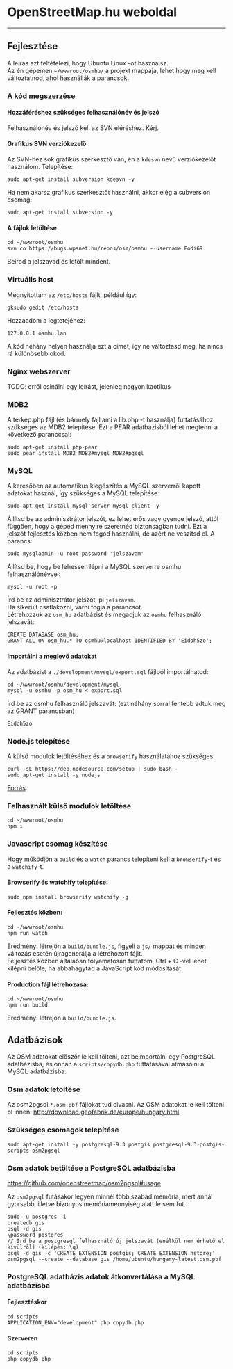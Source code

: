 # OpenStreetMap.hu weboldal
--------------------------
## Fejlesztése
A leírás azt feltételezi, hogy Ubuntu Linux -ot használsz.  
Az én gépemen `~/wwwroot/osmhu/` a projekt mappája, lehet hogy meg kell változtatnod, ahol használják a parancsok.
### A kód megszerzése
#### Hozzáféréshez szükséges felhasználónév és jelszó
Felhasználónév és jelszó kell az SVN eléréshez. Kérj.
#### Grafikus SVN verziókezelő
Az SVN-hez sok grafikus szerkesztő van, én a `kdesvn` nevű verziókezelőt használom. Telepítése:
```
sudo apt-get install subversion kdesvn -y
```
Ha nem akarsz grafikus szerkesztőt használni, akkor elég a subversion csomag:
```
sudo apt-get install subversion -y
```
#### A fájlok letöltése
```
cd ~/wwwroot/osmhu
svn co https://bugs.wpsnet.hu/repos/osm/osmhu --username Fodi69
```
Beírod a jelszavad és letölt mindent.
### Virtuális host
Megnyitottam az `/etc/hosts` fájlt, például így:
```
gksudo gedit /etc/hosts
```
Hozzáadom a legtetejéhez:
```
127.0.0.1 osmhu.lan
```
A kód néhány helyen használja ezt a címet, így ne változtasd meg, ha nincs rá különösebb okod.
### Nginx webszerver
TODO: erről csinálni egy leírást, jelenleg nagyon kaotikus
### MDB2
A terkep.php fájl (és bármely fájl ami a lib.php -t használja) futtatásához szükséges az MDB2 telepítése.
Ezt a PEAR adatbázisból lehet megtenni a következő paranccsal:
```
sudo apt-get install php-pear
sudo pear install MDB2 MDB2#mysql MDB2#pgsql
```
### MySQL
A keresőben az automatikus kiegészítés a MySQL szerverről kapott adatokat használ, így szükséges a MySQL telepítése:
```
sudo apt-get install mysql-server mysql-client -y
```
Állítsd be az adminisztrátor jelszót, ez lehet erős vagy gyenge jelszó, attól függően, hogy a géped mennyire szeretnéd biztonságban tudni. Ezt a jelszót fejlesztés közben nem fogod használni, de azért ne veszítsd el. A parancs:
```
sudo mysqladmin -u root password 'jelszavam'
```
Állítsd be, hogy be lehessen lépni a MySQL szerverre osmhu felhasználónévvel:
```
mysql -u root -p
```
Írd be az adminisztrátor jelszót, pl `jelszavam`.  
Ha sikerült csatlakozni, várni fogja a parancsot.  
Létrehozzuk az `osm_hu` adatbázist és megadjuk az `osmhu` felhasználó jelszavát:
```
CREATE DATABASE osm_hu;
GRANT ALL ON osm_hu.* TO osmhu@localhost IDENTIFIED BY 'Eidoh5zo';
```
#### Importálni a meglevő adatokat
Az adatbázist a `./development/mysql/export.sql` fájlból importálhatod:
```
cd ~/wwwroot/osmhu/development/mysql
mysql -u osmhu -p osm_hu < export.sql
```
Írd be az osmhu felhasználó jelszavát: (ezt néhány sorral fentebb adtuk meg az GRANT parancsban)
```
Eidoh5zo
```
### Node.js telepítése
A külső modulok letöltéséhez és a `browserify` használatához szükséges.
```
curl -sL https://deb.nodesource.com/setup | sudo bash -
sudo apt-get install -y nodejs
```
[Forrás](https://github.com/joyent/node/wiki/Installing-Node.js-via-package-manager#debian-and-ubuntu-based-linux-distributions)
### Felhasznált külső modulok letöltése
```
cd ~/wwwroot/osmhu
npm i
```
### Javascript csomag készítése
Hogy működjön a `build` és a `watch` parancs telepíteni kell a `browserify`-t és a `watchify`-t.
#### Browserify és watchify telepítése:
```
sudo npm install browserify watchify -g
```
#### Fejlesztés közben:
```
cd ~/wwwroot/osmhu
npm run watch
```
Eredmény: létrejön a `build/bundle.js`, figyeli a `js/` mappát és minden változás esetén újragenerálja a létrehozott fájlt.  
Feljesztés közben általában folyamatosan futtatom, Ctrl + C -vel lehet kilépni belőle, ha abbahagytad a JavaScript kód módosítását.
#### Production fájl létrehozása:
```
cd ~/wwwroot/osmhu
npm run build
```
Eredmény: létrejön a `build/bundle.js`.

## Adatbázisok
Az OSM adatokat először le kell tölteni, azt beimportálni egy PostgreSQL adatbázisba, és onnan a `scripts/copydb.php` futtatásával átmásolni a MySQL adatbázisba.
### Osm adatok letöltése
Az osm2pgsql `*.osm.pbf` fájlokat tud olvasni.
Az OSM adatokat le kell tölteni pl innen: http://download.geofabrik.de/europe/hungary.html
### Szükséges csomagok telepítése
```
sudo apt-get install -y postgresql-9.3 postgis postgresql-9.3-postgis-scripts osm2pgsql
```
### Osm adatok betöltése a PostgreSQL adatbázisba
https://github.com/openstreetmap/osm2pgsql#usage

Az `osm2pgsql` futásakor legyen minnél több szabad memória, mert annál gyorsabb, illetve bizonyos memóriamennyiség alatt le sem fut.
```
sudo -u postgres -i
createdb gis
psql -d gis
\password postgres
// Írd be a postgresql felhasználó új jelszavát (enélkül nem érhető el kívülről) (kilépés: \q)
psql -d gis -c 'CREATE EXTENSION postgis; CREATE EXTENSION hstore;'
osm2pgsql --create --database gis /home/ubuntu/hungary-latest.osm.pbf
```
### PostgreSQL adatbázis adatok átkonvertálása a MySQL adatbázisba

#### Fejlesztéskor
```
cd scripts
APPLICATION_ENV="development" php copydb.php
```
#### Szerveren
```
cd scripts
php copydb.php
```
